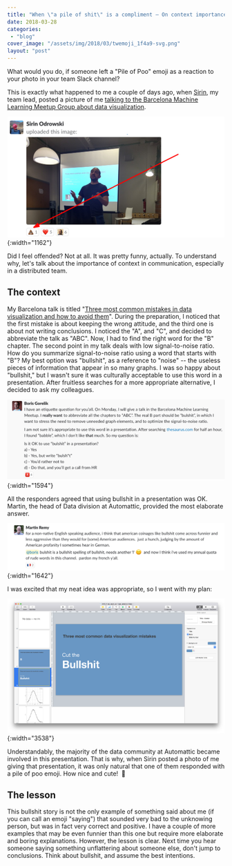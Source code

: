 ```yaml
---
title: "When \"a pile of shit\" is a compliment — On context importance in remote communication"
date: 2018-03-28
categories: 
 - "blog"
cover_image: "/assets/img/2018/03/twemoji_1f4a9-svg.png"
layout: "post"
---
```


What would you do, if someone left a "Pile of Poo" emoji as a reaction to your photo in your team Slack channel?

This is exactly what happened to me a couple of days ago, when [Sirin](https://twitter.com/sirin_serene), my team lead, posted a picture of me [talking to the Barcelona Machine Learning Meetup Group about data visualization](http://gorelik.net/2018/03/21/three-most-common-mistakes-in-data-visualization-%e2%80%a8and-how-to-avoid-them-now-the-slides/).

![Slack screenshot: Photo of me delivering a presentation. One "smiling poop emoji" attached to the photo as a reaction](/assets/img/2018/03/context_01_reaction.png){:width="1162"}

Did I feel offended? Not at all. It was pretty funny, actually. To understand why, let's talk about the importance of context in communication, especially in a distributed team.

## The context

My Barcelona talk is titled "[Three most common mistakes in data visualization and how to avoid them](http://gorelik.net/2018/03/21/three-most-common-mistakes-in-data-visualization-%e2%80%a8and-how-to-avoid-them-now-the-slides/)". During the preparation, I noticed that the first mistake is about keeping the wrong attitude, and the third one is about not writing conclusions. I noticed the "A", and "C", and decided to abbreviate the talk as "ABC". Now, I had to find the right word for the "B" chapter. The second point in my talk deals with low signal-to-noise ratio. How do you summarize signal-to-noise ratio using a word that starts with "B"? My best option was "bullshit", as a reference to "noise" -- the useless pieces of information that appear in so many graphs. I was so happy about "bullshit," but I wasn't sure it was culturally acceptable to use this word in a presentation. After fruitless searches for a more appropriate alternative, I decided to ask my colleagues.

![Slack screenshot: My poll that asks whether it was OK to use "bullshit" in a presentation. Four out of four responders thought it was](/assets/img/2018/03/context_02_poll.png){:width="1594"}

All the responders agreed that using bullshit in a presentation was OK. Martin, the head of Data division at Automattic, provided the most elaborate answer.

![Screenshot: Martin's response "for a non-native English speaking audience, i think that american coinages like bullshit come across funnier and less aggressive than they would for (some) American audiences"](/assets/img/2018/03/context_03_martin.png){:width="1642"}

I was excited that my neat idea was appropriate, so I went with my plan:

![Screenshot. My presentation slides. One of them says "Cut the bullshit"](/assets/img/2018/03/screen-shot-2018-03-28-at-10-42-51.png){:width="3538"}

Understandably, the majority of the data community at Automattic became involved in this presentation. That is why, when Sirin posted a photo of me giving that presentation, it was only natural that one of them responded with a pile of poo emoji. How nice and cute!  <span class="emoji">💩</span>

## The lesson

This bullshit story is not the only example of something said about me (if you can call an emoji "saying") that sounded very bad to the unknowing person, but was in fact very correct and positive. I have a couple of more examples that may be even funnier than this one but require more elaborate and boring explanations.
However, the lesson is clear. Next time you hear someone saying something unflattering about someone else, don't jump to conclusions. Think about bullshit, and assume the best intentions.
